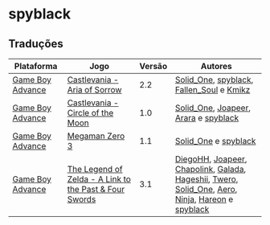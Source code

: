 # spyblack

## Traduções

| Plataforma | Jogo | Versão | Autores |
| ----------- | ----------- | ----------- | ----------- |
| [Game Boy Advance](../../traducoes/game-boy-advance/) | [Castlevania - Aria of Sorrow](../../traducoes/game-boy-advance/castlevania-aria-of-sorrow_solid_one-et-al/) | 2.2 | [Solid\_One](../../autores/solid_one/), [spyblack](../../autores/spyblack/), [Fallen\_Soul](../../autores/fallen_soul/) e [Kmikz](../../autores/kmikz/) |
| [Game Boy Advance](../../traducoes/game-boy-advance/) | [Castlevania - Circle of the Moon](../../traducoes/game-boy-advance/castlevania-circle-of-the-moon_solid_one-et-al/) | 1.0 | [Solid\_One](../../autores/solid_one/), [Joapeer](../../autores/joapeer/), [Arara](../../autores/arara/) e [spyblack](../../autores/spyblack/) |
| [Game Boy Advance](../../traducoes/game-boy-advance/) | [Megaman Zero 3](../../traducoes/game-boy-advance/megaman-zero-3_solid_one-spyblack/) | 1.1 | [Solid\_One](../../autores/solid_one/) e [spyblack](../../autores/spyblack/) |
| [Game Boy Advance](../../traducoes/game-boy-advance/) | [The Legend of Zelda - A Link to the Past &amp; Four Swords](../../traducoes/game-boy-advance/the-legend-of-zelda-a-link-to-the-past-four-swords_diegohh-et-al/) | 3.1 | [DiegoHH](../../autores/diegohh/), [Joapeer](../../autores/joapeer/), [Chapolink](../../autores/chapolink/), [Galada](../../autores/galada/), [Hageshii](../../autores/hageshii/), [Twero](../../autores/twero/), [Solid\_One](../../autores/solid_one/), [Aero](../../autores/aero/), [Ninja](../../autores/ninja/), [Hareon](../../autores/hareon/) e [spyblack](../../autores/spyblack/) |